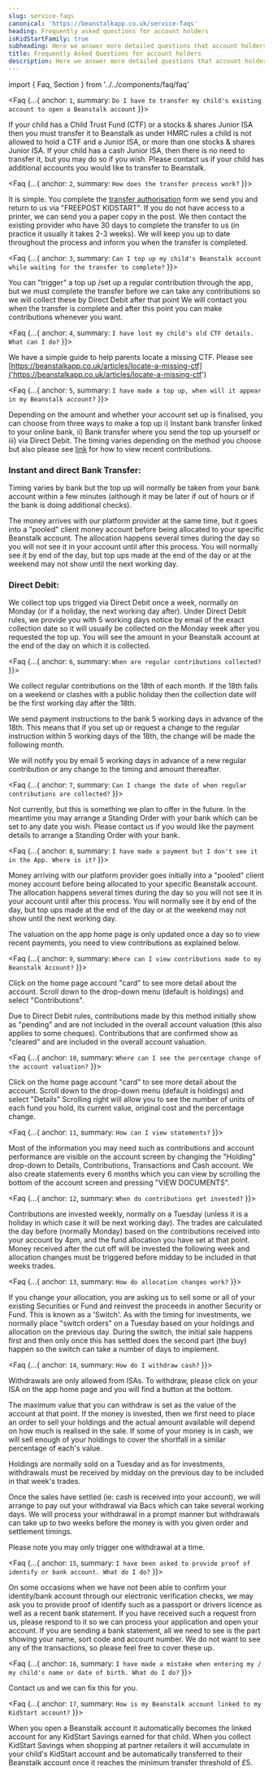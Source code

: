 ```yaml
---
slug: service-faqs
canonical: 'https://beanstalkapp.co.uk/service-faqs'
heading: Frequently asked questions for account holders
isKidStartFamily: true
subheading: Here we answer more detailed questions that account holders using the app may have.
title: Frequently Asked Questions for account holders
description: Here we answer more detailed questions that account holders using the app may have.
---
```

import { Faq, Section } from '../../components/faq/faq'

<Section {...{
  heading: `Transferring an existing Child Trust Fund or Junior ISA to Beanstalk`
}}>

  <Faq {...{
    anchor: `1`,
    summary: `Do I have to transfer my child's existing account to open a Beanstalk account`
  }}>

If your child has a Child Trust Fund (CTF) or a stocks & shares Junior ISA then you must transfer it to Beanstalk as under HMRC rules a child is not allowed to hold a CTF and a Junior ISA, or more than one stocks & shares Junior ISA. If your child has a cash Junior ISA, then there is no need to transfer it, but you may do so if you wish. Please contact us if your child has additional accounts you would like to transfer to Beanstalk.

  </Faq>

  <Faq {...{
    anchor: `2`,
    summary: `How does the transfer process work?`
  }}>

It is simple. You complete the [transfer authorisation]('https://beanstalkapp.co.uk/docs/JISATransferform.pdf') form we send you and return to us via "FREEPOST KIDSTART". If you do not have access to a printer, we can send you a paper copy in the post. We then contact the existing provider who have 30 days to complete the transfer to us (in practice it usually it takes 2-3 weeks). We will keep you up to date throughout the process and inform you when the transfer is completed.

  </Faq>

  <Faq {...{
    anchor: `3`,
    summary: `Can I top up my child's Beanstalk account while waiting for the transfer to complete?`
  }}>

You can "trigger" a top up /set up a regular contribution through the app, but we must complete the transfer before we can take any contributions so we will collect these by Direct Debit after that point We will contact you when the transfer is complete and after this point you can make contributions whenever you want.

  </Faq>

  <Faq {...{
    anchor: `4`,
    summary: `I have lost my child's old CTF details. What can I do?`
  }}>

We have a simple guide to help parents locate a missing CTF. Please see [https://beanstalkapp.co.uk/articles/locate-a-missing-ctf]('https://beanstalkapp.co.uk/articles/locate-a-missing-ctf') 

  </Faq>

</Section>


<Section {...{
  heading: `Making top ups and regular contributions`
}}>

  <Faq {...{
    anchor: `5`,
    summary: `I have made a top up, when will it appear in my Beanstalk account?`
  }}>

Depending on the amount and whether your account set up is finalised, you can choose from three ways to make a top up i) Instant bank transfer linked to your online bank, ii) Bank transfer where you send the top up yourself or iii) via Direct Debit. The timing varies depending on the method you choose but also please see [link](#9) for how to view recent contributions.

### Instant and direct Bank Transfer:

Timing varies by bank but the top up will normally be taken from your bank account within a few minutes (although it may be later if out of hours or if the bank is doing additional checks).

The money arrives with our platform provider at the same time, but it goes into a "pooled" client money account before being allocated to your specific Beanstalk account. The allocation happens several times during the day so you will not see it in your account until after this process. You will normally see it by end of the day, but top ups made at the end of the day or at the weekend may not show until the next working day.

### Direct Debit:

We collect top ups trigged via Direct Debit once a week, normally on Monday (or if a holiday, the next working day after). Under Direct Debit rules, we provide you with 5 working days notice by email of the exact collection date so it will usually be collected on the Monday week after you requested the top up. You will see the amount in your Beanstalk account at the end of the day on which it is collected.

  </Faq>

  <Faq {...{
    anchor: `6`,
    summary: `When are regular contributions collected?`
  }}>

We collect regular contributions on the 18th of each month. If the 18th falls on a weekend or clashes with a public holiday then the collection date will be the first working day after the 18th.

We send payment instructions to the bank 5 working days in advance of the 18th. This means that if you set up or request a change to the regular instruction within 5 working days of the 18th, the change will be made the following month.

We will notify you by email 5 working days in advance of a new regular contribution or any change to the timing and amount thereafter.

  </Faq>

  <Faq {...{
    anchor: `7`,
    summary: `Can I change the date of when regular contributions are collected?`
  }}>

Not currently, but this is something we plan to offer in the future. In the meantime you may arrange a Standing Order with your bank which can be set to any date you wish. Please contact us if you would like the payment details to arrange a Standing Order with your bank.

  </Faq>

</Section>


<Section {...{
  heading: `Viewing contributions and account details`
}}>

  <Faq {...{
    anchor: `8`,
    summary: `I have made a payment but I don't see it in the App. Where is it?`
  }}>

Money arriving with our platform provider goes initially into a "pooled" client money account before being allocated to your specific Beanstalk account. The allocation happens several times during the day so you will not see it in your account until after this process. You will normally see it by end of the day, but top ups made at the end of the day or at the weekend may not show until the next working day.

The valuation on the app home page is only updated once a day so to view recent payments, you need to view contributions as explained below.

  </Faq>

  <Faq {...{
    anchor: `9`,
    summary: `Where can I view contributions made to my Beanstalk Account?`
  }}>

Click on the home page account "card" to see more detail about the account. Scroll down to the drop-down menu (default is holdings) and select "Contributions".

Due to Direct Debit rules, contributions made by this method initially show as "pending" and are not included in the overall account valuation (this also applies to some cheques). Contributions that are confirmed show as "cleared" and are included in the overall account valuation.

  </Faq>

  <Faq {...{
    anchor: `10`,
    summary: `Where can I see the percentage change of the account valuation?`
  }}>

Click on the home page account "card" to see more detail about the account. Scroll down to the drop-down menu (default is holdings) and select "Details" Scrolling right will allow you to see the number of units of each fund you hold, its current value, original cost and the percentage change.

  </Faq>

  <Faq {...{
    anchor: `11`,
    summary: `How can I view statements?`
  }}>

Most of the information you may need such as contributions and account performance are visible on the account screen by changing the "Holding" drop-down to Details, Contributions, Transactions and Cash account. We also create statements every 6 months which you can view by scrolling the bottom of the account screen and pressing "VIEW DOCUMENTS".

  </Faq>

</Section>

<Section {...{
  heading: `Buying and selling of investments`
}}>

  <Faq {...{
    anchor: `12`,
    summary: `When do contributions get invested?`
  }}>

Contributions are invested weekly, normally on a Tuesday (unless it is a holiday in which case it will be next working day). The trades are calculated the day before (normally Monday) based on the contributions received into your account by 4pm, and the fund allocation you have set at that point. Money received after the cut off will be invested the following week and allocation changes must be triggered before midday to be included in that weeks trades.

  </Faq>

  <Faq {...{
    anchor: `13`,
    summary: `How do allocation changes work?`
  }}>

If you change your allocation, you are asking us to sell some or all of your existing Securities or Fund and reinvest the proceeds in another Security or Fund. This is known as a 'Switch'. As with the timing for investments, we normally place "switch orders" on a Tuesday based on your holdings and allocation on the previous day. During the switch, the initial sale happens first and then only once this has settled does the second part (the buy) happen so the switch can take a number of days to implement.

  </Faq>

  <Faq {...{
    anchor: `14`,
    summary: `How do I withdraw cash?`
  }}>

Withdrawals are only allowed from ISAs. To withdraw, please click on your ISA on the app home page and you will find a button at the bottom.

The maximum value that you can withdraw is set as the value of the account at that point. If the money is invested, then we first need to place an order to sell your holdings and the actual amount available will depend on how much is realised in the sale. If some of your money is in cash, we will sell enough of your holdings to cover the shortfall in a similar percentage of each's value.

Holdings are normally sold on a Tuesday and as for investments, withdrawals must be received by midday on the previous day to be included in that week's trades.

Once the sales have settled (ie: cash is received into your account), we will arrange to pay out your withdrawal via Bacs which can take several working days. We will process your withdrawal in a prompt manner but withdrawals can take up to two weeks before the money is with you given order and settlement timings.

Please note you may only trigger one withdrawal at a time.

  </Faq>

</Section>

<Section {...{
  heading: `Miscellaneous`
}}>

  <Faq {...{
    anchor: `15`,
    summary: `I have been asked to provide proof of identify or bank account. What do I do?`
  }}>

On some occasions when we have not been able to confirm your identity/bank account through our electronic verification checks, we may ask you to provide proof of identify such as a passport or drivers licence as well as a recent bank statement. If you have received such a request from us, please respond to it so we can process your application and open your account. If you are sending a bank statement, all we need to see is the part showing your name, sort code and account number. We do not want to see any of the transactions, so please feel free to cover these up.

  </Faq>

  <Faq {...{
    anchor: `16`,
    summary: `I have made a mistake when entering my / my child's name or date of birth. What do I do?`
  }}>

Contact us and we can fix this for you.

  </Faq>

  <Faq {...{
    anchor: `17`,
    summary: `How is my Beanstalk account linked to my KidStart account?`
  }}>

When you open a Beanstalk account it automatically becomes the linked account for any KidStart Savings earned for that child. When you collect KidStart Savings when shopping at partner retailers it will accumulate in your child's KidStart account and be automatically transferred to their Beanstalk account once it reaches the minimum transfer threshold of £5.

  </Faq>

</Section>



